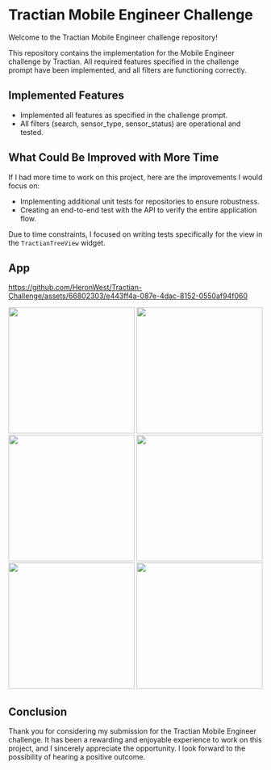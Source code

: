 # Tractian Mobile Engineer Challenge

Welcome to the Tractian Mobile Engineer challenge repository!

This repository contains the implementation for the Mobile Engineer challenge by Tractian. All required features specified in the challenge prompt have been implemented, and all filters are functioning correctly.

## Implemented Features
- Implemented all features as specified in the challenge prompt.
- All filters (search, sensor_type, sensor_status) are operational and tested.

## What Could Be Improved with More Time
If I had more time to work on this project, here are the improvements I would focus on:
- Implementing additional unit tests for repositories to ensure robustness.
- Creating an end-to-end test with the API to verify the entire application flow.
  
Due to time constraints, I focused on writing tests specifically for the view in the `TractianTreeView` widget.

## App

https://github.com/HeronWest/Tractian-Challenge/assets/66802303/e443ff4a-087e-4dac-8152-0550af94f060

<img src="https://github.com/HeronWest/Tractian-Challenge/assets/66802303/ec6a7869-5de3-4fcd-b18d-76e3dde6c370" width="250"/>
<img src="https://github.com/HeronWest/Tractian-Challenge/assets/66802303/bdf0b763-db70-4937-bae8-28a3466b2e21" width="250"/>
<img src="https://github.com/HeronWest/Tractian-Challenge/assets/66802303/f7bc5343-3d88-4b8b-bccb-95485890bf1b" width="250"/>
<img src="https://github.com/HeronWest/Tractian-Challenge/assets/66802303/1036f309-f8eb-4e59-b055-aa765431b318" width="250"/>
<img src="https://github.com/HeronWest/Tractian-Challenge/assets/66802303/44afe8ee-6bd5-45bc-baea-21fb0cc8a2b9" width="250"/>
<img src="https://github.com/HeronWest/Tractian-Challenge/assets/66802303/9955dd87-b58d-4e49-9c74-594397948bf1" width="250"/>

## Conclusion
Thank you for considering my submission for the Tractian Mobile Engineer challenge. It has been a rewarding and enjoyable experience to work on this project, and I sincerely appreciate the opportunity. I look forward to the possibility of hearing a positive outcome.
